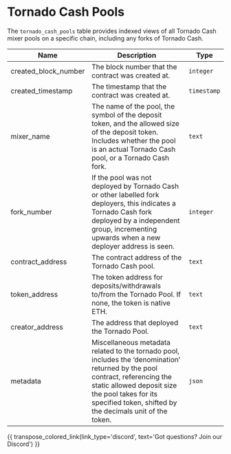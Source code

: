 # Tornado Cash Pools

The `tornado_cash_pools` table provides indexed views of all Tornado Cash mixer pools on a specific chain, including any forks of Tornado Cash.

| Name                | Description                                                                 | Type        |
| --------- | --------- | --------------------------------------------------------------------------- |
| created_block_number | The block number that the contract was created at. | `integer` |
| created_timestamp | The timestamp that the contract was created at. | `timestamp` |
| mixer_name | The name of the pool, the symbol of the deposit token, and the allowed size of the deposit token. Includes whether the pool is an actual Tornado Cash pool, or a Tornado Cash fork. | `text` |
| fork_number | If the pool was not deployed by Tornado Cash or other labelled fork deployers, this indicates a Tornado Cash fork deployed by a independent group, incrementing upwards when a new deployer address is seen. | `integer` |
| contract_address | The contract address of the Tornado Cash pool. | `text` |
| token_address | The token address for deposits/withdrawals to/from the Tornado Pool. If none, the token is native ETH. | `text` |
| creator_address | The address that deployed the Tornado Pool. | `text` |
| metadata | Miscellaneous metadata related to the tornado pool, includes the ‘denomination’ returned by the pool contract, referencing the static allowed deposit size the pool takes for its specified token, shifted by the decimals unit of the token. | `json` |

{{ transpose_colored_link(link_type='discord', text='Got questions?  Join our Discord') }}
